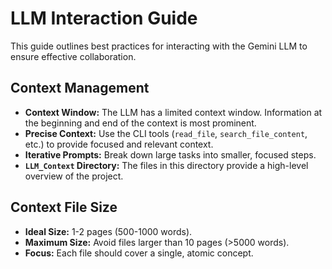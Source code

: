 # LLM Interaction Guide

This guide outlines best practices for interacting with the Gemini LLM to ensure effective collaboration.

## Context Management

*   **Context Window:** The LLM has a limited context window. Information at the beginning and end of the context is most prominent.
*   **Precise Context:** Use the CLI tools (`read_file`, `search_file_content`, etc.) to provide focused and relevant context.
*   **Iterative Prompts:** Break down large tasks into smaller, focused steps.
*   **`LLM_Context` Directory:** The files in this directory provide a high-level overview of the project.

## Context File Size

*   **Ideal Size:** 1-2 pages (500-1000 words).
*   **Maximum Size:** Avoid files larger than 10 pages (>5000 words).
*   **Focus:** Each file should cover a single, atomic concept.
